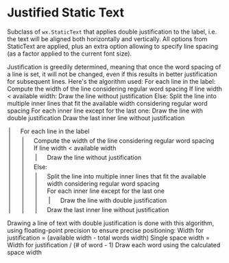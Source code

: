 # Justified Static Text
Subclass of `wx.StaticText` that applies double justification to the label,
i.e. the text will be aligned both horizontally and vertically. All options
from StaticText are applied, plus an extra option allowing to specify line
spacing (as a factor applied to the current font size).

Justification is greedily determined, meaning that once the word spacing
of a line is set, it will not be changed, even if this results in better
justification for subsequent lines. Here's the algorithm used:
    For each line in the label: 
        Compute the width of the line considering regular word spacing
        If line width < available width:
            Draw the line without justification
        Else: 
            Split the line into multiple inner lines that fit the available
                width considering regular word spacing
            For each inner line except for the last one:
                Draw the line with double justification
            Draw the last inner line without justification
            
<div style="border-left: 1px solid black;padding-left:25px;margin:5px;">
    For each line in the label
    <div style="border-left: 1px solid black;padding-left:25px;margin:5px;">
        Compute the width of the line considering regular word spacing<br>
        If line width < available width
        <div style="border-left: 1px solid black;padding-left:25px;margin:5px;">
          Draw the line without justification<br>
        </div>
        Else:
        <div style="border-left: 1px solid black;padding-left:25px;margin:5px;">
          Split the line into multiple inner lines that fit the available width considering regular word spacing<br>
          For each inner line except for the last one
          <div style="border-left: 1px solid black;padding-left:25px;margin:5px;">
              Draw the line with double justification
          </div>
          Draw the last inner line without justification
        </div>
    </div>
</div>


Drawing a line of text with double justification is done with this
algorithm, using floating-point precision to ensure precise positioning:
    Width for justification = (available width - total words width)
    Single space width = Width for justification / (# of word - 1)
    Draw each word using the calculated space width
